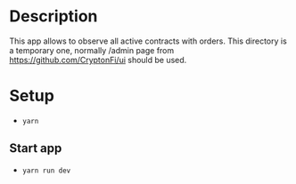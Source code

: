 # Description

This app allows to observe all active contracts with orders.
This directory is a temporary one, normally /admin page from https://github.com/CryptonFi/ui should be used.

# Setup

-   `yarn`

## Start app

-   `yarn run dev`
